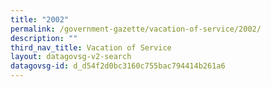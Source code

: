 ```yaml
---
title: "2002"
permalink: /government-gazette/vacation-of-service/2002/
description: ""
third_nav_title: Vacation of Service
layout: datagovsg-v2-search
datagovsg-id: d_d54f2d0bc3160c755bac794414b261a6
---
```

